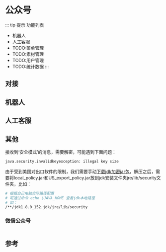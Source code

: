 # 公众号

::: tip 提示
功能列表

* 机器人
* 人工客服
* TODO:菜单管理
* TODO:素材管理
* TODO:用户管理
* TODO:统计数据
:::

## 对接

## 机器人

## 人工客服

## 其他

接收到‘安全模式’的消息，需要解密，可能遇到下面问题：

```bash
java.security.invalidkeyexception: illegal key size
```

由于受到美国对出口软件的限制，我们需要手动[下载jdk加密jar包](http://www.oracle.com/technetwork/java/javase/downloads/jce8-download-2133166.html)，解压之后，需要将local_policy.jar和US_export_policy.jar放到jdk安装文件夹jre/lib/security文件夹，比如：

```bash
# 根据自己电脑实际路径配置
# 可通过命令 echo $JAVA_HOME 查看jdk本地路径
# 如：
/**/jdk1.8.0_152.jdk/jre/lib/security
```

### 微信公众号

<img :src="$withBase('/image/qrcode_xiaperio_430.jpg')" style="width:250px;"/>

## 参考
